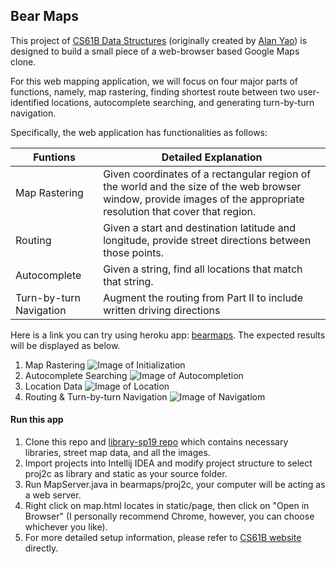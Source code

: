 ## Bear Maps
This project of [CS61B Data Structures](https://sp19.datastructur.es/) (originally created by [Alan Yao](https://www.linkedin.com/in/alanyao)) is designed to build a small piece of a
web-browser based Google Maps clone.

For this web mapping application, we will focus on four major parts of functions, namely, map rastering, finding shortest route between two
user-identified locations, autocomplete searching, and generating turn-by-turn navigation.

Specifically, the web application has functionalities as follows:

Funtions | Detailed Explanation
--------------- | ---------------
Map Rastering | Given coordinates of a rectangular region of the world and the size of the web browser window, provide images of the appropriate resolution that cover that region.
Routing | Given a start and destination latitude and longitude, provide street directions between those points.
Autocomplete | Given a string, find all locations that match that string.
Turn-by-turn Navigation | Augment the routing from Part II to include written driving directions

Here is a link you can try using heroku app: [bearmaps](http://bearmaps-sp19-ztong5.herokuapp.com/map.html).
The expected results will be displayed as below.
1. Map Rastering
![Image of Initialization](https://github.com/ZTong1201/Java/blob/master/project/proj2c/static/test%20demo/initialization.png)
2. Autocomplete Searching
![Image of Autocompletion](https://github.com/ZTong1201/Java/blob/master/project/proj2c/static/test%20demo/autocompletion.png)
3. Location Data
![Image of Location](https://github.com/ZTong1201/Java/blob/master/project/proj2c/static/test%20demo/location_search.png)
4. Routing & Turn-by-turn Navigation
![Image of Navigatiom](https://github.com/ZTong1201/Java/blob/master/project/proj2c/static/test%20demo/turn-by-turn_navigation.png)

#### Run this app
1. Clone this repo and [library-sp19 repo](https://github.com/Berkeley-CS61B/library-sp19/tree/7fe87114b62fdcf0a6af3ec3d9e96b0ef4f64523) which
contains necessary libraries, street map data, and all the images.
2. Import projects into Intellij IDEA and modify project structure to select proj2c as library and static as your source folder.
3. Run MapServer.java in bearmaps/proj2c, your computer will be acting as a web server.
4. Right click on map.html locates in static/page, then click on "Open in Browser" (I personally recommend Chrome, however, you can choose
whichever you like).
5. For more detailed setup information, please refer to [CS61B website](https://sp19.datastructur.es/materials/proj/proj2c/proj2c) directly.
